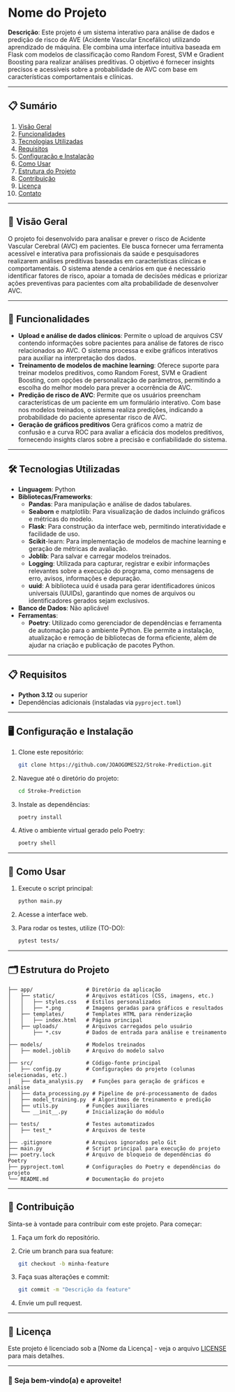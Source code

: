 
# Nome do Projeto

**Descrição**: Este projeto é um sistema interativo para análise de dados e predição de risco de AVE (Acidente Vascular Encefálico) utilizando aprendizado de máquina. Ele combina uma interface intuitiva baseada em Flask com modelos de classificação como Random Forest, SVM e Gradient Boosting para realizar análises preditivas. O objetivo é fornecer insights precisos e acessíveis sobre a probabilidade de AVC com base em características comportamentais e clínicas.



---

## 📋 Sumário

1. [Visão Geral](#visão-geral)
2. [Funcionalidades](#funcionalidades)
3. [Tecnologias Utilizadas](#tecnologias-utilizadas)
4. [Requisitos](#requisitos)
5. [Configuração e Instalação](#configuração-e-instalação)
6. [Como Usar](#como-usar)
7. [Estrutura do Projeto](#estrutura-do-projeto)
8. [Contribuição](#contribuição)
9. [Licença](#licença)
10. [Contato](#contato)

---

## 📖 Visão Geral

O projeto foi desenvolvido para analisar e prever o risco de Acidente Vascular Cerebral (AVC) em pacientes. Ele busca fornecer uma ferramenta acessível e interativa para profissionais da saúde e pesquisadores realizarem análises preditivas baseadas em características clínicas e comportamentais. O sistema atende a cenários em que é necessário identificar fatores de risco, apoiar a tomada de decisões médicas e priorizar ações preventivas para pacientes com alta probabilidade de desenvolver AVC.

---

## 🚀 Funcionalidades

- **Upload e análise de dados clínicos**: Permite o upload de arquivos CSV contendo informações sobre pacientes para análise de fatores de risco relacionados ao AVC. O sistema processa e exibe gráficos interativos para auxiliar na interpretação dos dados.
- **Treinamento de modelos de machine learning**: Oferece suporte para treinar modelos preditivos, como Random Forest, SVM e Gradient Boosting, com opções de personalização de parâmetros, permitindo a escolha do melhor modelo para prever a ocorrência de AVC.
- **Predição de risco de AVC**: Permite que os usuários preencham características de um paciente em um formulário interativo. Com base nos modelos treinados, o sistema realiza predições, indicando a probabilidade do paciente apresentar risco de AVC.
- **Geração de gráficos preditivos** Gera gráficos como a matriz de confusão e a curva ROC para avaliar a eficácia dos modelos preditivos, fornecendo insights claros sobre a precisão e confiabilidade do sistema.

---

## 🛠 Tecnologias Utilizadas

- **Linguagem**: Python
- **Bibliotecas/Frameworks**: 
    - **Pandas**: Para manipulação e análise de dados tabulares.
    - **Seaborn** e matplotlib: Para visualização de dados incluindo gráficos e métricas do modelo.
    - **Flask**: Para construção da interface web, permitindo interatividade e facilidade de uso.
    - **Scikit**-learn: Para implementação de modelos de machine learning e geração de métricas de avaliação.
    - **Joblib**: Para salvar e carregar modelos treinados.
    - **Logging**: Utilizada para capturar, registrar e exibir informações relevantes sobre a execução do programa, como mensagens de erro, avisos, informações e depuração. 
    - **uuid**: A biblioteca uuid é usada para gerar identificadores únicos universais (UUIDs), garantindo que nomes de arquivos ou identificadores gerados sejam exclusivos.
- **Banco de Dados**: Não aplicável
- **Ferramentas**: 
    - **Poetry**: Utilizado como gerenciador de dependências e ferramenta de automação para o ambiente Python. Ele permite a instalação, atualização e remoção de bibliotecas de forma eficiente, além de ajudar na criação e publicação de pacotes Python.

---

## 📋 Requisitos

- **Python 3.12** ou superior
- Dependências adicionais (instaladas via `pyproject.toml`)

---

## 🖥️ Configuração e Instalação

1. Clone este repositório:
   ```bash
   git clone https://github.com/JOAOGOMES22/Stroke-Prediction.git
   ```
2. Navegue até o diretório do projeto:
   ```bash
   cd Stroke-Prediction
   ```
3. Instale as dependências:
   ```bash
   poetry install
   ```
4. Ative o ambiente virtual gerado pelo Poetry:
   ```bash
   poetry shell
   ```
---

## 📌 Como Usar

1. Execute o script principal:
   ```bash
   python main.py
   ```
2. Acesse a interface web.

3. Para rodar os testes, utilize (TO-DO):
   ```bash
   pytest tests/
   ```

---

## 🗂 Estrutura do Projeto

```plaintext
├── app/                 # Diretório da aplicação
│   ├── static/          # Arquivos estáticos (CSS, imagens, etc.)
│   │   ├── styles.css   # Estilos personalizados
│   │   ├── *.png        # Imagens geradas para gráficos e resultados
│   ├── templates/       # Templates HTML para renderização
│   │   ├── index.html   # Página principal
│   ├── uploads/         # Arquivos carregados pelo usuário
│       ├── *.csv        # Dados de entrada para análise e treinamento
│
├── models/              # Modelos treinados
│   ├── model.joblib     # Arquivo do modelo salvo
│
├── src/                 # Código-fonte principal
│   ├── config.py        # Configurações do projeto (colunas selecionadas, etc.)
│   ├── data_analysis.py   # Funções para geração de gráficos e análise
│   ├── data_processing.py # Pipeline de pré-processamento de dados
│   ├── model_training.py  # Algoritmos de treinamento e predição
│   ├── utils.py         # Funções auxiliares
│   └── __init__.py      # Inicialização do módulo
│
├── tests/               # Testes automatizados
│   ├── test_*           # Arquivos de teste
│
├── .gitignore           # Arquivos ignorados pelo Git
├── main.py              # Script principal para execução do projeto
├── poetry.lock          # Arquivo de bloqueio de dependências do Poetry
├── pyproject.toml       # Configurações do Poetry e dependências do projeto
└── README.md            # Documentação do projeto
```

---

## 🤝 Contribuição

Sinta-se à vontade para contribuir com este projeto. Para começar:

1. Faça um fork do repositório.

2. Crie um branch para sua feature:
   ```bash
   git checkout -b minha-feature
   ```
3. Faça suas alterações e commit:
   ```bash
   git commit -m "Descrição da feature"
   ```
4. Envie um pull request.

---

## 📝 Licença

Este projeto é licenciado sob a [Nome da Licença] - veja o arquivo [LICENSE](./LICENSE) para mais detalhes.

---

### 🌟 Seja bem-vindo(a) e aproveite!
